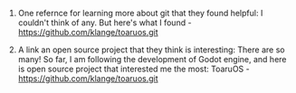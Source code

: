 1. One refernce for learning more about git that they found helpful: I couldn't think of any. But here's what I found - https://github.com/klange/toaruos.git

2. A link an open source project that they think is interesting:
There are so many! So far, I am following the development of Godot engine, and here is open source project that interested me the most: ToaruOS - https://github.com/klange/toaruos.git
